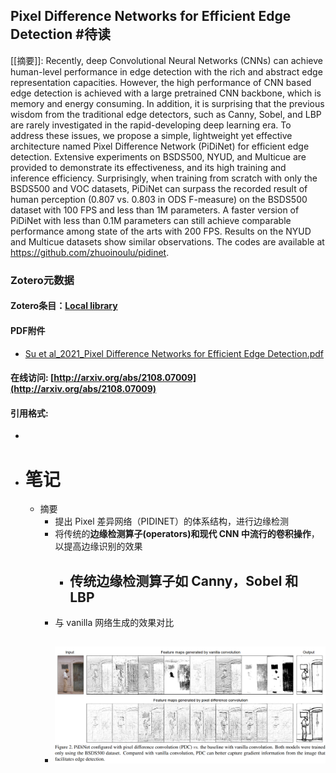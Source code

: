 ## Pixel Difference Networks for Efficient Edge Detection #待读

[[摘要]]: 
Recently, deep Convolutional Neural Networks (CNNs) can achieve human-level performance in edge detection with the rich and abstract edge representation capacities. However, the high performance of CNN based edge detection is achieved with a large pretrained CNN backbone, which is memory and energy consuming. In addition, it is surprising that the previous wisdom from the traditional edge detectors, such as Canny, Sobel, and LBP are rarely investigated in the rapid-developing deep learning era. To address these issues, we propose a simple, lightweight yet effective architecture named Pixel Difference Network (PiDiNet) for efficient edge detection. Extensive experiments on BSDS500, NYUD, and Multicue are provided to demonstrate its effectiveness, and its high training and inference efficiency. Surprisingly, when training from scratch with only the BSDS500 and VOC datasets, PiDiNet can surpass the recorded result of human perception (0.807 vs. 0.803 in ODS F-measure) on the BSDS500 dataset with 100 FPS and less than 1M parameters. A faster version of PiDiNet with less than 0.1M parameters can still achieve comparable performance among state of the arts with 200 FPS. Results on the NYUD and Multicue datasets show similar observations. The codes are available at https://github.com/zhuoinoulu/pidinet.
### Zotero元数据
#### Zotero条目：[Local library](zotero://select/items/1_IH7EZYUG)
#### PDF附件
- [Su et al_2021_Pixel Difference Networks for Efficient Edge Detection.pdf](zotero://open-pdf/library/items/557AG5D3)
#### 在线访问: [http://arxiv.org/abs/2108.07009](http://arxiv.org/abs/2108.07009)
#### 引用格式:
-
- # 笔记
	- 摘要
		- 提出 Pixel 差异网络（PIDINET）的体系结构，进行边缘检测
		- 将传统的**边缘检测算子(operators)和现代 CNN 中流行的卷积操作**，以提高边缘识别的效果
			- 传统边缘检测算子如 Canny，Sobel 和 LBP
				-
		- 与 vanilla 网络生成的效果对比
		- ![image.png](../assets/image_1654085120211_0.png)
			-